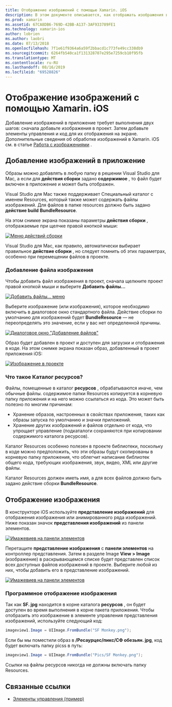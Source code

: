 ```yaml
---
title: Отображение изображений с помощью Xamarin. iOS
description: В этом документе описывается, как отображать изображения в Xamarin. iOS. В нем описывается добавление изображений в приложение программным способом или с помощью конструктора iOS.
ms.prod: xamarin
ms.assetid: 67CA8DB6-769D-42BB-A137-3AF933789FE1
ms.technology: xamarin-ios
author: lobrien
ms.author: laobri
ms.date: 07/13/2018
ms.openlocfilehash: 7f1e61f9364a6a59f2bbacd1c773fe49cc338db9
ms.sourcegitcommit: 6264fb540ca1f131328707e295e7259cb10f95fb
ms.translationtype: MT
ms.contentlocale: ru-RU
ms.lasthandoff: 08/16/2019
ms.locfileid: "69528826"
---
```

# <a name="displaying-images-with-xamarinios"></a>Отображение изображений с помощью Xamarin. iOS

Добавление изображений в приложение требует выполнения двух шагов: сначала добавьте изображения в проект. Затем добавьте элементы управления и код для их отображения на экране. Дополнительные сведения об обработке изображений в Xamarin. iOS см. в статье [Работа с изображениями](~/ios/app-fundamentals/images-icons/index.md) .

## <a name="adding-images-to-your-app"></a>Добавление изображений в приложение

Образы можно добавлять в любую папку в решении Visual Studio для Mac, а если для **действия сборки** задано **содержимое** , то файл будет включен в приложение и может быть отображен.

Visual Studio для Mac также поддерживает Специальный каталог с именем Resources, который также может содержать файлы изображений. Для файлов в папке resources должно быть задано **действие build** **BundleResource**.

На этом снимке экрана показаны параметры **действия сборки** , отображаемые при щелчке правой кнопкой мыши:

 [![](image-images/image30a.png "Меню действий сборки")](image-images/image30a.png#lightbox)

Visual Studio для Mac, как правило, автоматически выбирает правильное **действие сборки** , но следует помнить об этих параметрах, особенно при перемещении файлов в проекте.

### <a name="adding-an-image-file"></a>Добавление файла изображения

Чтобы добавить файл изображения в проект, сначала щелкните проект правой кнопкой мыши и выберите **Добавить файлы...**

 [![](image-images/image31a.png "Добавить файлы... меню")](image-images/image31a.png#lightbox)

Выберите изображение (или изображения), которое необходимо включить в диалоговое окно стандартного файла. Действие сборки по умолчанию для изображений будет **BundleResource** — не переопределять это значение, если у вас нет определенной причины.

 [![](image-images/image32a.png "Диалоговое окно \"Добавление файлов\"")](image-images/image32a.png#lightbox)

Образ будет добавлен в проект и доступен для загрузки и отображения в коде. На этом снимке экрана показан образ, добавленный в проект приложения iOS:

 [![](image-images/image33a.png "Изображение в проекте")](image-images/image33a.png#lightbox)

### <a name="what-is-the-resources-directory"></a>Что такое Каталог ресурсов?

Файлы, помещенные в каталог **ресурсов** , обрабатываются иначе, чем обычные файлы. содержимое папки Resources копируется в корневую папку приложения и на него можно ссылаться из кода. Это может быть полезно по многим причинам:

- Хранение образов, настроенных в свойствах приложения, таких как образы запуска по умолчанию и значки приложений.
- Хранение других изображений и файлов отдельно от кода, что упрощает управление (подкаталоги сохраняются при копировании содержимого каталога ресурсов).


Каталог Resources особенно полезен в проекте библиотеки, поскольку в коде можно предположить, что эти образы будут скопированы в корневую папку приложения, что облегчит написание библиотек общего кода, требующих изображения, звук, видео, XML или другие файлы.

Каталог Resources должен иметь имя, а для всех файлов должно быть задано действие сборки **BundleResource**.

## <a name="displaying-the-image"></a>Отображение изображения

В конструкторе iOS используйте **представление изображений** для отображения изображения или анимированного ряда изображений. Ниже показан значок **представления изображений** из панели элементов.

 [![](image-images/image35a.png "Имажевиев на панели элементов")](image-images/image35.png#lightbox)

Перетащите **представление изображения** с **панели элементов** на контроллер представления. Затем в разделе Image **View > Image** (изображение) в раскрывающемся списке будет представлен список всех доступных файлов изображений в проекте. Выберите любой из них, чтобы добавить его в представление изображений.

 [![](image-images/image36a.png "Имажевиев на панели элементов")](image-images/image36.png#lightbox)

### <a name="displaying-the-image-programmatically"></a>Программное отображение изображения

Так как **SF. jpg** находится в корне каталога **ресурсов** , он будет доступен во время выполнения в корне пакета приложения. Чтобы отобразить это изображение в элементе управления представления изображений, используйте следующий код:

```csharp
imageview1.Image = UIImage.FromBundle("SF Monkey.png");
```

Если бы мы поместили образ в **/Ресаурцес/пикс/СФ обезьян. jpg**, код будет включать папку picss в путь:

```csharp
imageview1.Image = UIImage.FromBundle("Pics/SF Monkey.png");
```

Ссылки на файлы ресурсов никогда не должны включать папку Resources.

## <a name="related-links"></a>Связанные ссылки

- [Элементы управления (пример)](https://docs.microsoft.com/samples/xamarin/ios-samples/controls)
